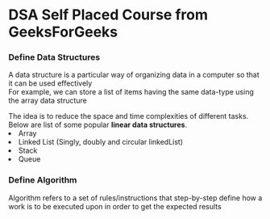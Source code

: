 # DSA Self Placed Course from GeeksForGeeks
 
<h3>Define Data Structures</h3>
<p>A data structure is a particular way of organizing data in a computer so that it can be used effectively<br>
For example, we can store a list of items having the same data-type using the array data structure</p>
The idea is to reduce the space and time complexities of different tasks. Below are list of some popular <b>linear data structures</b>.
<li> Array</li>
<li> Linked List (Singly, doubly and circular linkedList)</li>
<li> Stack</li>
<li> Queue</li>

<h3>Define Algorithm</h3>
Algorithm refers to a set of rules/instructions that step-by-step define how a work is to be executed upon in order to get the expected results
